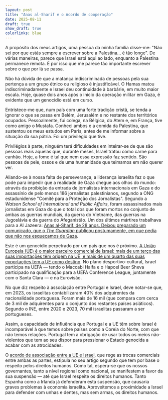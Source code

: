 ```yaml
---
layout: post
title: "Anas al-Sharif e o Acordo de cooperação"
date: 2025-08-11
draft: true
show_draft: true
colorlinks: blue
---
```


A propósito dos meus artigos, uma pessoa da minha família disse-me: "Não sei por que estás sempre a escrever sobre a Palestina... é tão longe". De várias maneiras, parece que Israel está aqui ao lado, enquanto a Palestina permanece remota. É por isso que me parece tão importante escrever sobre o que por lá se passa.

Não há dúvida de que a matança indiscriminada de pessoas pela sua pertença a um grupo étnico ou religioso é injustificável. O Hamas matou indiscriminadamente e Israel deu continuidade à barbárie, em muito maior escala. Hoje, quase dois anos após o início da operação militar em Gaza, é evidente que um genocídio está em curso.

Entristece-me que, num país com uma forte tradição cristã, se tenda a ignorar o que se passa em Belém, Jerusalém e no restante dos territórios ocupados. Pessoalmente, fui colega, na Bélgica, do Atem e, em França, tive como amigo o Mustafa. Conheci ambos e a comida da Palestina, que sustentou os meus estudos em Paris, antes de me informar sobre a situação da sua pátria. Foi um privilégio que tive.

Privilégios à parte, ninguém terá dificuldades em inteirar-se de que são pessoas reais aquelas que, durante meses, Israel tratou como carne para canhão. Hoje, a fome é tal que nem essa expressão faz sentido. São pessoas de pele, ossos e de uma humanidade que teimamos em não querer ver.

Aliando-se à nossa falta de perseverança, a liderança israelita faz o que pode para impedir que a realidade de Gaza chegue aos olhos do mundo: através da proibição da entrada de jornalistas internacionais em Gaza e do assassínio de pelo menos 186 jornalistas palestinianos, segundo a ONG estadunidense "Comité para a Proteção dos Jornalistas". Segundo a *Watson School of International and Public Affairs*, foram assassinados mais jornalistas em Gaza do que o total dos que foram mortos no conjunto de ambas as guerras mundiais, da guerra do Vietname, das guerras na Jugoslávia e da guerra do Afeganistão. Um dos últimos mártires trabalhava para a Al Jazeera: [Anas al-Sharif, de 28 anos. Deixou preparado um comunicado, que o *The Guardian* publicou postumamente, em que pedia que não nos esqueçamos de Gaza](https://www.theguardian.com/commentisfree/2025/aug/11/anas-al-sharif-al-jazeera-journalist-killed-gaza-israeli-airstrike).

Este é um genocídio perpetrado por um país que nos é próximo. [A União Europeia (UE) é o maior parceiro comercial de Israel: mais de um terço das suas importações têm origem na UE, e mais de um quarto das suas exportações tem a UE como destino](https://policy.trade.ec.europa.eu/eu-trade-relationships-country-and-region/countries-and-regions/israel_en). No plano desportivo-cultural, Israel participa na UEFA — tendo o Maccabi Haifa e o Hapoel Beer Sheva participado na qualificação para a UEFA Conference League, juntamente com o Santa Clara — e na Eurovisão.

No que diz respeito à associação entre Portugal e Israel, deve notar-se que, em 2023, os israelitas contabilizaram 40% dos adquirentes da nacionalidade portuguesa. Foram mais de 16 mil (que compara com cerca de 3 mil de adquirentes para o conjunto dos restantes países asiáticos). Segundo o INE, entre 2020 e 2023, 70 mil israelitas passaram a ser portugueses.

Assim, a capacidade de influência que Portugal e a UE têm sobre Israel é incomparável à que temos sobre países como a Coreia do Norte, com que não temos relações. Portugal tem a obrigação de usar todos os meios não-violentos que tem ao seu dispor para pressionar o Estado genocida a acabar com as atrocidades.

O [acordo de associação entre a UE e Israel](https://eur-lex.europa.eu/legal-content/EN/TXT/HTML/?uri=CELEX:22000A0621(01)), que rege as trocas comerciais entre ambas as partes, estipula no seu artigo segundo que tem por base o respeito pelos direitos humanos. Como tal, espera-se que os nossos governantes, tanto a nível regional como nacional, se manifestem a favor da sua suspensão — até que Israel respeite os direitos humanos. Tanto Espanha como a Irlanda já defenderam esta suspensão, que causaria graves problemas à economia israelita. Aproveitemos a proximidade a Israel para defender com unhas e dentes, mas sem armas, os direitos humanos.
